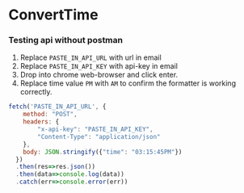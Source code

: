 # ConvertTime


### Testing api without postman

1. Replace `PASTE_IN_API_URL` with url in email
2. Replace `PASTE_IN_API_KEY` with api-key in email
3. Drop into chrome web-browser and click enter.
4. Replace time value `PM` with `AM` to confirm the formatter is working correctly. 

```js
fetch('PASTE_IN_API_URL', {
    method: "POST",
    headers: {
        "x-api-key": "PASTE_IN_API_KEY",
        "Content-Type": "application/json"
    },
    body: JSON.stringify({"time": "03:15:45PM"})
  })
  .then(res=>res.json())
  .then(data=>console.log(data))
  .catch(err=>console.error(err))
```
